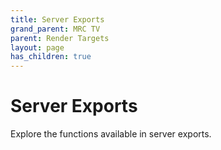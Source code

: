 ```yaml
---
title: Server Exports
grand_parent: MRC TV
parent: Render Targets
layout: page
has_children: true
---
```


# Server Exports

Explore the functions available in server exports.
